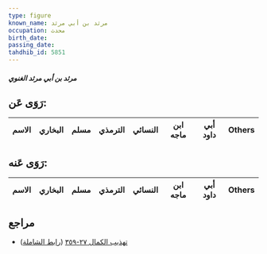 ```yaml
---
type: figure
known_name: مرثد بن أبي مرثد
occupation: محدث
birth_date:
passing_date:
tahdhib_id: 5851
---
```

##### مرثد بن أبي مرثد الغنوي

## رَوَى عَن:
| الاسم | البخاري | مسلم | الترمذي | النسائي | ابن ماجه | أبي داود | Others |
| ----- | ------- | ---- | ------- | ------- | -------- | -------- | ------ |
## رَوَى عَنه:
| الاسم | البخاري | مسلم | الترمذي | النسائي | ابن ماجه | أبي داود | Others |
| ----- | ------- | ---- | ------- | ------- | -------- | -------- | ------ |
## مراجع
- [تهذيب الكمال ٢٧-٣٥٩](obsidian://open?vault=Tahdhib-al-Kamal&file=Figures/٥٨٥١-مرثد%20بن%20أبي%20مرثد%20الغنوي) ([رابط الشاملة](https://shamela.ws/book/3722/14748))